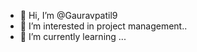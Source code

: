 - 👋 Hi, I’m @Gauravpatil9
- 👀 I’m interested in project management..
- 🌱 I’m currently learning ...

<!---
Gauravpatil9/Gauravpatil9 is a ✨ special ✨ repository because its `README.md` (this file) appears on your GitHub profile.
https://www.linkedin.com/in/gaurav-patil-b537b5225
--->
